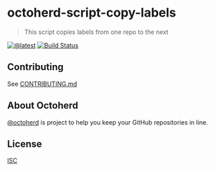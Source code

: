 # octoherd-script-copy-labels

> This script copies labels from one repo to the next

[![@latest](https://img.shields.io/npm/v/octoherd-script-copy-labels.svg)](https://www.npmjs.com/package/octoherd-script-copy-labels)
[![Build Status](https://github.com/bdougie/octoherd-script-copy-labels/workflows/Test/badge.svg)](https://github.com/bdougie/octoherd-script-copy-labels/actions?query=workflow%3ATest+branch%3Amain)

## Contributing

See [CONTRIBUTING.md](CONTRIBUTING.md)

## About Octoherd

[@octoherd](https://github.com/octoherd/) is project to help you keep your GitHub repositories in line.

## License

[ISC](LICENSE.md)
